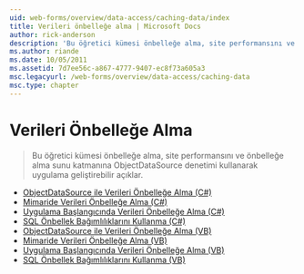 ```yaml
---
uid: web-forms/overview/data-access/caching-data/index
title: Verileri önbelleğe alma | Microsoft Docs
author: rick-anderson
description: 'Bu öğretici kümesi önbelleğe alma, site performansını ve önbelleğe alma sunu katmanına ObjectDataSource denetimi kullanarak uygulama geliştirebilir açıklar...'
ms.author: riande
ms.date: 10/05/2011
ms.assetid: 7d7ee56c-a867-4777-9407-ec8f73a605a3
msc.legacyurl: /web-forms/overview/data-access/caching-data
msc.type: chapter
---
```

<a name="caching-data"></a>Verileri Önbelleğe Alma
====================
> Bu öğretici kümesi önbelleğe alma, site performansını ve önbelleğe alma sunu katmanına ObjectDataSource denetimi kullanarak uygulama geliştirebilir açıklar.


- [ObjectDataSource ile Verileri Önbelleğe Alma (C#)](caching-data-with-the-objectdatasource-cs.md)
- [Mimaride Verileri Önbelleğe Alma (C#)](caching-data-in-the-architecture-cs.md)
- [Uygulama Başlangıcında Verileri Önbelleğe Alma (C#)](caching-data-at-application-startup-cs.md)
- [SQL Önbellek Bağımlılıklarını Kullanma (C#)](using-sql-cache-dependencies-cs.md)
- [ObjectDataSource ile Verileri Önbelleğe Alma (VB)](caching-data-with-the-objectdatasource-vb.md)
- [Mimaride Verileri Önbelleğe Alma (VB)](caching-data-in-the-architecture-vb.md)
- [Uygulama Başlangıcında Verileri Önbelleğe Alma (VB)](caching-data-at-application-startup-vb.md)
- [SQL Önbellek Bağımlılıklarını Kullanma (VB)](using-sql-cache-dependencies-vb.md)
